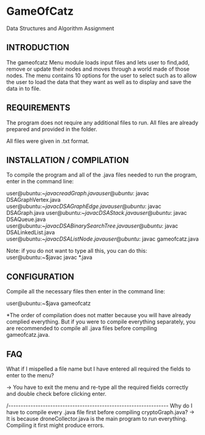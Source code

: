 # GameOfCatz
Data Structures and Algorithm Assignment 

INTRODUCTION
--------------
The gameofcatz Menu module loads input files and lets user to find,add, remove 
or update their nodes and moves through a world made of those nodes.
The menu contains 10 options for the user to select such as to 
allow the user to load the data that they want as well as to 
display and save the data in to file.


REQUIREMENTS
---------------
The program does not require any additional files to run. 
All files are already prepared and provided in the folder. 

All files were given in .txt format.


INSTALLATION / COMPILATION
--------------------------
To compile the program and all of the .java files needed to 
run the program, enter in the command line:

user@ubuntu:~$javac readGraph.java
user@ubuntu:~$javac DSAGraphVertex.java 
user@ubuntu:~$javac DSAGraphEdge.java  
user@ubuntu:~$javac DSAGraph.java 
user@ubuntu:~$javac DSAStack.java 
user@ubuntu:~$javac DSAQueue.java 
user@ubuntu:~$javac DSABinarySearchTree.java 
user@ubuntu:~$javac DSALinkedList.java 
user@ubuntu:~$javac DSAListNode.java 
user@ubuntu:~$javac gameofcatz.java

Note: if you do not want to type all this, you can do
      this: user@ubuntu:~$javac javac *.java

CONFIGURATION
--------------
Compile all the necessary files then enter in the command line:

user@ubuntu:~$java gameofcatz

*The order of compilation does not matter because you will have 
already complied everything. But if you were to compile everything
separately, you are recommended to compile all .java files before
compiling gameofcatz.java.


FAQ
---
What if I mispelled a file name but I have entered all required 
the fields to enter to the menu?

-> You have to exit the menu and re-type all the required fields 
   correctly and double check before clicking enter.

/-----------------------------------------------------------------
Why do I have to compile every .java file first before 
compiling cryptoGraph.java?
-> It is because droneCollector.java is the main program to run 
   everything. Compiling it first might produce errors.
